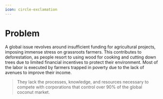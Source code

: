 ```yaml
---
icon: circle-exclamation
---
```


# Problem

A global issue revolves around insufficient funding for agricultural projects, imposing immense stress on grassroots farmers. This contributes to deforestation, as people resort to using wood for cooking and cutting down trees due to limited financial incentives to protect their environment. Most of the labor is executed by farmers trapped in poverty due to the lack of avenues to improve their income.&#x20;

> They lack the processes, knowledge, and resources necessary to compete with corporations that control over 90% of the global coconut market.
